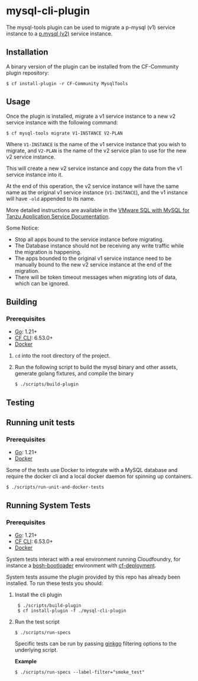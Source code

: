 # mysql-cli-plugin

The mysql-tools plugin can be used to migrate a p-mysql (v1) service instance to a
[p.mysql (v2)](https://network.tanzu.vmware.com/products/pivotal-mysql/) service instance.

## Installation

A binary version of the plugin can be installed from the CF-Community plugin repository:

```
$ cf install-plugin -r CF-Community MysqlTools
```

## Usage

Once the plugin is installed, migrate a v1 service instance to a new v2 service instance with the following command:

```
$ cf mysql-tools migrate V1-INSTANCE V2-PLAN
```

Where `V1-INSTANCE` is the name of the v1 service instance that you wish to migrate, and `V2-PLAN`  is the name of the
v2 service plan to use for the new v2 service instance.

This will create a new v2 service instance and copy the data from the v1 service instance into it.

At the end of this operation, the v2 service instance will have the same name as the original v1 service
instance (`V1-INSTANCE`), and the v1 instance will have `-old` appended to its name.

More detailed instructions are available in the
[VMware SQL with MySQL for Tanzu Application Service Documentation](https://docs.vmware.com/en/VMware-SQL-with-MySQL-for-Tanzu-Application-Service/3.0/mysql-for-tas/migrate-data.html).

Some Notice:

* Stop all apps bound to the service instance before migrating.
* The Database instance should not be receiving any write traffic while the migration is happening.
* The apps bounded to the original v1 service instance need to be manually bound to the new v2 service instance at the
  end of the migration.
* There will be token timeout messages when migrating lots of data, which can be ignored.

## Building

### Prerequisites

* [Go](https://golang.org/): 1.21+
* [CF CLI](https://github.com/cloudfoundry/cli): 6.53.0+
* [Docker](https://www.docker.com/)

1. `cd` into the root directory of the project.
2. Run the following script to build the mysql binary and other assets, generate golang fixtures, and compile the binary

   ```
   $ ./scripts/build-plugin
   ```

## Testing

## Running unit tests

### Prerequisites

* [Go](https://golang.org/): 1.21+
* [Docker](https://www.docker.com/)

Some of the tests use Docker to integrate with a MySQL database and require the docker cli and a local docker daemon for
spinning up containers.

```
$ ./scripts/run-unit-and-docker-tests
```

## Running System Tests

### Prerequisites

* [Go](https://golang.org/): 1.21+
* [CF CLI](https://github.com/cloudfoundry/cli): 6.53.0+
* [Docker](https://www.docker.com/)

System tests interact with a real environment running Cloudfoundry, for instance
a [bosh-bootloader](https://github.com/cloudfoundry/bosh-bootloader) environment
with [cf-deployment](https://github.com/cloudfoundry/cf-deployment).

System tests assume the plugin provided by this repo has already been installed. To run these tests you should:

1. Install the cli plugin

   ```
    $ ./scripts/build-plugin
    $ cf install-plugin -f ./mysql-cli-plugin
    ```

2. Run the test script

   ```
   $ ./scripts/run-specs
   ```

   Specific tests can be run by passing [ginkgo](https://github.com/onsi/ginkgo) filtering options to the underlying
   script.

   **Example**
   ```
   $ ./scripts/run-specs --label-filter="smoke_test"
   ```
